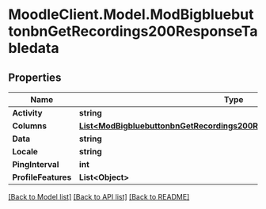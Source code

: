 # MoodleClient.Model.ModBigbluebuttonbnGetRecordings200ResponseTabledata

## Properties

Name | Type | Description | Notes
------------ | ------------- | ------------- | -------------
**Activity** | **string** |  | 
**Columns** | [**List&lt;ModBigbluebuttonbnGetRecordings200ResponseTabledataColumnsInner&gt;**](ModBigbluebuttonbnGetRecordings200ResponseTabledataColumnsInner.md) |  | 
**Data** | **string** |  | 
**Locale** | **string** |  | 
**PingInterval** | **int** |  | 
**ProfileFeatures** | **List&lt;Object&gt;** |  | 

[[Back to Model list]](../README.md#documentation-for-models) [[Back to API list]](../README.md#documentation-for-api-endpoints) [[Back to README]](../README.md)

